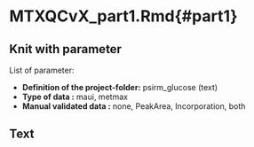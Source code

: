 # MTXQCvX_part1.Rmd{#part1}

## Knit with parameter

List of parameter:

  * **Definition of the project-folder:** psirm_glucose (text)
  * **Type of data :** maui, metmax 
  * **Manual validated data :** none, PeakArea, Incorporation, both

## Text
